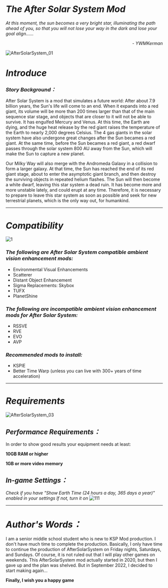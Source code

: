 # ***The After Solar System Mod***

_At this moment, the sun becomes a very bright star, illuminating the path ahead of you, so that you will not lose your way in the dark and lose your goal align......_
                      
_<p align="right">- YWMKerman</p>_

![AfterSolarSystem_01](https://user-images.githubusercontent.com/78585019/201314116-b0e765b8-4e66-4781-b82c-d6de8cae90d5.png)
# ***Introduce***
### ***Story Background：***
After Solar System is a mod that simulates a future world: After about 7.9 billion years, the Sun's life will come to an end. When it expands into a red giant, its volume will be more than 200 times larger than that of the main sequence star stage, and objects that are closer to it will not be able to survive. It has engulfed Mercury and Venus. At this time, the Earth are dying, and the huge heat release by the red giant raises the temperature of the Earth to nearly 2,000 degrees Celsius. The 4 gas giants in the solar system have also undergone great changes after the Sun becames a red giant. At the same time, before the Sun becames a red giant, a red dwarf passes through the solar system 800 AU away from the Sun, which will make the Sun to capture a new planet.

Our Milky Way will also merge with the Andromeda Galaxy in a collision to form a larger galaxy. At that time, the Sun has reached the end of its red giant stage, about to enter the asymptotic giant branch, and then destroy the surviving objects in repeated helium flashes. The Sun will then become a white dwarf, leaving this star system a dead ruin. It has become more and more unstable lately, and could erupt at any time. Therefore, it is necessary to prepare to leave this star system as soon as possible and seek for new terrestrial planets, which is the only way out, for humankind.
***

# ***Compatibility***
![1](https://user-images.githubusercontent.com/78585019/206646561-415598c7-c52e-4203-952d-4f40209d96a0.png)

### _***The following are After Solar System compatible ambient vision enhancement mods:***_
- Environmental Visual Enhancements
- Scatterer
- Distant Object Enhancement
- Sigma Replacements: Skybox
- TUFX
- PlanetShine

### _***The following are incompatible ambient vision enhancement mods for After Solar System:***_
- RSSVE
- RVE
- EVO
- AVP

### _***Recommended mods to install:***_
- KSPIE
- Better Time Warp (unless you can live with 300+ years of time acceleration)

***
# ***Requirements***
![AfterSolarSystem_03](https://user-images.githubusercontent.com/78585019/201504802-7d1d11f3-78e1-43d3-b4ec-5066a88aecbf.png)
## *Performance Requirements：*
In order to show good results your equipment needs at least:


****10GB RAM or higher****

****1GB or more video memory****
## *In-game Settings：*
*Check if you have "Show Earth Time (24 hours a day, 365 days a year)" enabled in your settings If not, turn it on*
![111](https://user-images.githubusercontent.com/78585019/194764856-c6c18118-4177-4670-93e8-bbc839b6e617.png)

***
# ***Author's Words：***
I am a senior middle school student who is new to KSP Mod production. I don't have much time to complete the production. Basically, I only have time to continue the production of AfterSolarSystem on Friday nights, Saturdays, and Sundays. Of course, it is not ruled out that I will play other games on weekends. This AfterSolarSystem mod actually started in 2020, but then I gave up and the plan was shelved. But in September 2022, I decided to start making again... 

**Finally, I wish you a happy game**












